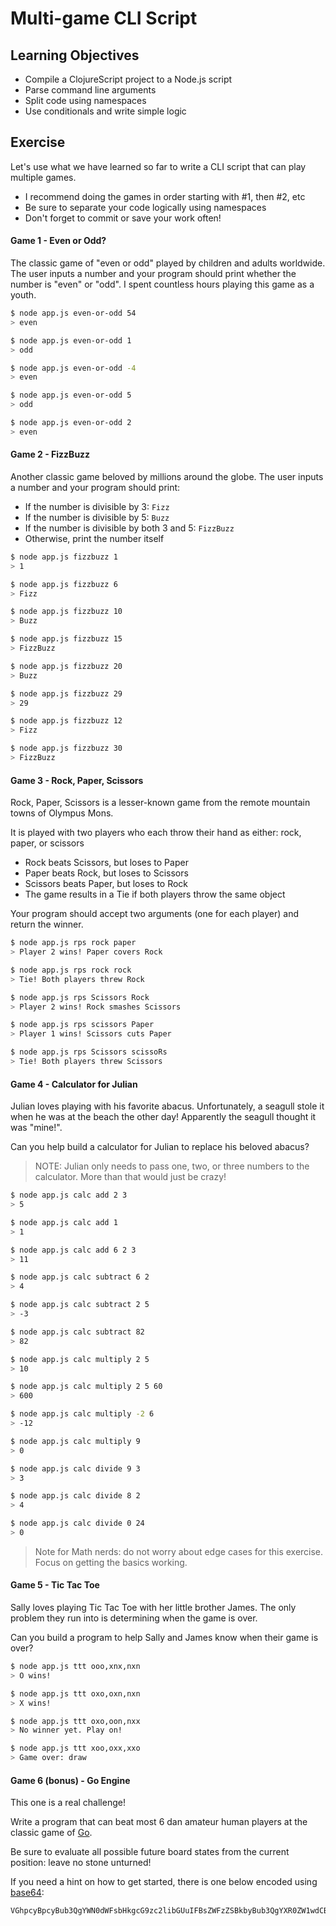 # Multi-game CLI Script

## Learning Objectives

- Compile a ClojureScript project to a Node.js script
- Parse command line arguments
- Split code using namespaces
- Use conditionals and write simple logic

## Exercise

Let's use what we have learned so far to write a CLI script that can play multiple games.

- I recommend doing the games in order starting with \#1, then \#2, etc
- Be sure to separate your code logically using namespaces
- Don't forget to commit or save your work often!

#### Game 1 - Even or Odd?

The classic game of "even or odd" played by children and adults worldwide. The
user inputs a number and your program should print whether the number is "even"
or "odd". I spent countless hours playing this game as a youth.

```sh
$ node app.js even-or-odd 54
> even

$ node app.js even-or-odd 1
> odd

$ node app.js even-or-odd -4
> even

$ node app.js even-or-odd 5
> odd

$ node app.js even-or-odd 2
> even
```

#### Game 2 - FizzBuzz

Another classic game beloved by millions around the globe. The user inputs a
number and your program should print:

- If the number is divisible by 3: `Fizz`
- If the number is divisible by 5: `Buzz`
- If the number is divisible by both 3 and 5: `FizzBuzz`
- Otherwise, print the number itself

```sh
$ node app.js fizzbuzz 1
> 1

$ node app.js fizzbuzz 6
> Fizz

$ node app.js fizzbuzz 10
> Buzz

$ node app.js fizzbuzz 15
> FizzBuzz

$ node app.js fizzbuzz 20
> Buzz

$ node app.js fizzbuzz 29
> 29

$ node app.js fizzbuzz 12
> Fizz

$ node app.js fizzbuzz 30
> FizzBuzz
```

#### Game 3 - Rock, Paper, Scissors

Rock, Paper, Scissors is a lesser-known game from the remote mountain towns of Olympus Mons.

It is played with two players who each throw their hand as either: rock, paper, or scissors

- Rock beats Scissors, but loses to Paper
- Paper beats Rock, but loses to Scissors
- Scissors beats Paper, but loses to Rock
- The game results in a Tie if both players throw the same object

Your program should accept two arguments (one for each player) and return the winner.

```sh
$ node app.js rps rock paper
> Player 2 wins! Paper covers Rock

$ node app.js rps rock rock
> Tie! Both players threw Rock

$ node app.js rps Scissors Rock
> Player 2 wins! Rock smashes Scissors

$ node app.js rps scissors Paper
> Player 1 wins! Scissors cuts Paper

$ node app.js rps Scissors scissoRs
> Tie! Both players threw Scissors
```

#### Game 4 - Calculator for Julian

Julian loves playing with his favorite abacus. Unfortunately, a seagull stole it
when he was at the beach the other day! Apparently the seagull thought it was "mine!".

Can you help build a calculator for Julian to replace his beloved abacus?

> NOTE: Julian only needs to pass one, two, or three numbers to the calculator. More than that would just be crazy!

```sh
$ node app.js calc add 2 3
> 5

$ node app.js calc add 1
> 1

$ node app.js calc add 6 2 3
> 11

$ node app.js calc subtract 6 2
> 4

$ node app.js calc subtract 2 5
> -3

$ node app.js calc subtract 82
> 82

$ node app.js calc multiply 2 5
> 10

$ node app.js calc multiply 2 5 60
> 600

$ node app.js calc multiply -2 6
> -12

$ node app.js calc multiply 9
> 0

$ node app.js calc divide 9 3
> 3

$ node app.js calc divide 8 2
> 4

$ node app.js calc divide 0 24
> 0
```

> Note for Math nerds: do not worry about edge cases for this exercise. Focus on getting the basics working.

#### Game 5 - Tic Tac Toe

Sally loves playing Tic Tac Toe with her little brother James. The only problem
they run into is determining when the game is over.

Can you build a program to help Sally and James know when their game is over?

```sh
$ node app.js ttt ooo,xnx,nxn
> O wins!

$ node app.js ttt oxo,oxn,nxn
> X wins!

$ node app.js ttt oxo,oon,nxx
> No winner yet. Play on!

$ node app.js ttt xoo,oxx,xxo
> Game over: draw
```

#### Game 6 (bonus) - Go Engine

This one is a real challenge!

Write a program that can beat most 6 dan amateur human players at the classic game of [Go](https://en.wikipedia.org/wiki/Go_(game)).

Be sure to evaluate all possible future board states from the current position: leave no stone unturned!

If you need a hint on how to get started, there is one below encoded using [base64](https://www.base64decode.org/):

```txt
VGhpcyBpcyBub3QgYWN0dWFsbHkgcG9zc2libGUuIFBsZWFzZSBkbyBub3QgYXR0ZW1wdCB0aGlzIGV4ZXJjaXNlIPCfmII=
```
